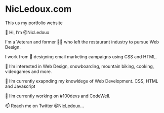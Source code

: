 # NicLedoux.com
 This us my portfolio website

👋 Hi, I’m @NicLedoux

I'm a Veteran and former 🧑‍🍳 who left the restaurant industry to pursue Web Design.

I work from 🏡 designing email marketing campaigns using CSS and HTML.

👀 I’m interested in Web Design, snowboarding, mountain biking, cooking, videogames and more.

🌱 I’m currently exapnding my knowldege of Web Development. CSS, HTML and Javascript

💞️ I’m currently working on #100devs and CodeWell.

📫 Reach me on Twitter @NicLedoux...
